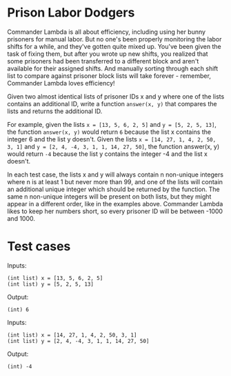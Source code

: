 Prison Labor Dodgers
====================

Commander Lambda is all about efficiency, including using her bunny prisoners for manual labor. But no one's been properly monitoring the labor shifts for a while, and they've gotten quite mixed up. You've been given the task of fixing them, but after you wrote up new shifts, you realized that some prisoners had been transferred to a different block and aren't available for their assigned shifts. And manually sorting through each shift list to compare against prisoner block lists will take forever - remember, Commander Lambda loves efficiency!

Given two almost identical lists of prisoner IDs x and y where one of the lists contains an additional ID, write a function `answer(x, y)` that compares the lists and returns the additional ID.

For example, given the lists `x = [13, 5, 6, 2, 5]` and `y = [5, 2, 5, 13]`, the function `answer(x, y)` would return `6` because the list x contains the integer 6 and the list y doesn't. Given the lists `x = [14, 27, 1, 4, 2, 50, 3, 1]` and `y = [2, 4, -4, 3, 1, 1, 14, 27, 50]`, the function answer(x, y) would return `-4` because the list y contains the integer -4 and the list x doesn't.

In each test case, the lists x and y will always contain n non-unique integers where n is at least 1 but never more than 99, and one of the lists will contain an additional unique integer which should be returned by the function.  The same n non-unique integers will be present on both lists, but they might appear in a different order, like in the examples above. Commander Lambda likes to keep her numbers short, so every prisoner ID will be between -1000 and 1000.

Test cases
==========

Inputs:

    (int list) x = [13, 5, 6, 2, 5]
    (int list) y = [5, 2, 5, 13]

Output:

    (int) 6

Inputs:

    (int list) x = [14, 27, 1, 4, 2, 50, 3, 1]
    (int list) y = [2, 4, -4, 3, 1, 1, 14, 27, 50]

Output:

    (int) -4
